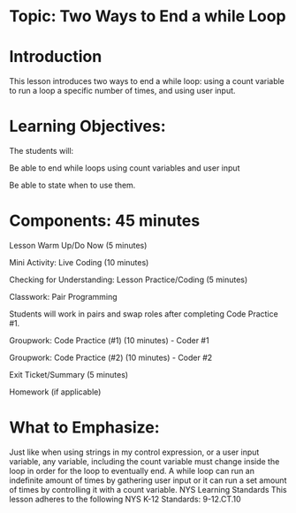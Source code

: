 # Topic: Two Ways to End a while Loop
# Introduction
This lesson introduces two ways to end a while loop: 
using a count variable to run a loop a specific number of times, and using user input. 

# Learning Objectives:
The students will:

Be able to end while loops using count variables and user input

Be able to state when to use them.

# Components: 45 minutes
Lesson Warm Up/Do Now (5 minutes)

Mini Activity: Live Coding (10 minutes)

Checking for Understanding: Lesson Practice/Coding (5 minutes)

Classwork: Pair Programming

Students will work in pairs and swap roles after completing Code Practice #1.

Groupwork: Code Practice (#1) (10 minutes) - Coder #1

Groupwork: Code Practice (#2) (10 minutes) - Coder #2

Exit Ticket/Summary (5 minutes)

Homework (if applicable)


# What to Emphasize:
Just like when using strings in my control expression, or a user input variable, any variable, including the count variable must change inside the loop in order for the loop to eventually end.
A while loop can run an indefinite amount of times by gathering user input or it can run a set amount of times by controlling it with a count variable.
NYS Learning Standards
This lesson adheres to the following NYS K-12 Standards: 9-12.CT.10